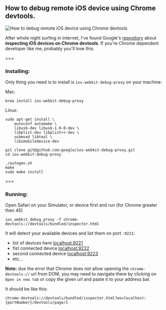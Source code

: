 ## How to debug remote iOS device using Chrome devtools.

![How to debug remote iOS device using Chrome devtools](http://f.cl.ly/items/200p1d3H340B1Y3q2W3Z/Image%202015-09-18%20at%207.55.31%20AM.png)

After whole night surfing in internet, I've found Google's
[repository](https://github.com/google/ios-webkit-debug-proxy) about **inspecting
iOS devices on Chrome devtools**. If you're Chrome dependent developer like me, probably you'll love this.

===

### Installing:

Only thing you need is to install is `ios-webkit-debug-proxy` on your machine:

Mac:

    brew install ios-webkit-debug-proxy

Linux:

    sudo apt-get install \
        autoconf automake \
        libusb-dev libusb-1.0-0-dev \
        libplist-dev libplist++-dev \
        usbmuxd libtool \
        libimobiledevice-dev

    git clone git@github.com:google/ios-webkit-debug-proxy.git
    cd ios-webkit-debug-proxy

    ./autogen.sh
    make
    sudo make install

===

### Running:

Open Safari on your Simulator, or device first and run (for Chrome greater
then 45)

    ios_webkit_debug_proxy -f chrome-devtools://devtools/bundled/inspector.html

It will detect your available devices and list them on port `:9221`:

- list of devices here [localhost:9221](http://localhost:9221)
- fist connected device [localhost:9222](http://localhost:9222)
- second connected device [localhost:9223](http://localhost:9223)
- etc...

**Note:**
due the error that Chrome does not allow opening the `chrome-devtools://` url
from DOM, you may need to navigate there by clicking on `Open in new tab` or
copy the given url and paste it to your address bar.

It should be like this:

    chrome-devtools://devtools/bundled/inspector.html?ws=localhost:{portNumber}/devtools/page/1
